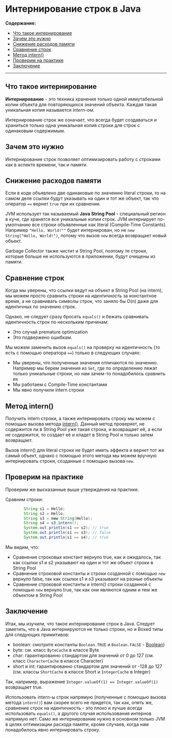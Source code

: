 # Интернирование строк в Java

**Содержание:**
- [Что такое интернирование](#что-такое-интернирование)
- [Зачем это нужно](#зачем-это-нужно)
- [Снижение расходов памяти](#снижение-расходов-памяти)
- [Сравнение строк](#сравнение-строк)
- [Метод intern()](#метод-intern)
- [Проверим на практике](#проверим-на-практике)
- [Заключение](#заключение)

---

## Что такое интернирование

**Интернирование** - это техника хранения только одной иммутабельной копии объекта для повторяющихся значений объекта. Каждая такая уникальная копия называется *intern*-ом.

Интернирование строк же означает, что всегда будет создаваться и храниться только одна уникальная копия строки для строк с одинаковым содержимым.

## Зачем это нужно

Интернирование строк позволяет оптимизировать работу с строками как в аспекте времени, так и памяти.

## Снижение расходов памяти

Если в коде объявлено две одинаковые по значению literal строки, то на самом деле ссылки будут указывать на один и тот же объект, так что оператор `==` вернет `true` при их сравнении.

JVM использует так называемый **Java String Pool** - специальный регион в куче, где хранятся все уникальные копии строк. JVM интернирует по-умолчанию все строки объявленные как literal (Compile-Time Constants). Например `"Hello, World!""` будет интернирован, но не `new String("Hello, World!")`, потому что вызов `new` всегда возвращает новый объект.

Garbage Collector также чистит и String Pool, поэтому те строки, которые больше не используются в приложении, будут очищены из памяти.

## Сравнение строк

Когда мы уверены, что ссылки ведут на объект в String Pool (на intern), мы можем просто сравнить строки на *идентичность* за константное время, а не сравнивать символы строк, что заняло бы O(n) даже для идентичных по значению строк.

Однако, не следует сразу бросать `equals()` и бежать сравнивать идентичность строк по нескольким причинам:

- Это случай premature optimization
- Это подвержено ошибкам.

Мы можем заменить вызов `equals()` на проверку на идентичность (то есть с помощью оператора `==`) только в следующих случаях:

- Мы уверены, что полученные значения отличаются по значению. Например мы берем значения из `Set`, где по определению лежат только уникальные строки, но нам зачем-то понадобилось сравнить их
- Мы работаем с Compile-Time константами
- Мы явно получили intern строки

## Метод intern()

Получить intern строки, а также интернировать строку мы можем с помощью вызова метода [intern()](https://docs.oracle.com/javase/8/docs/api/java/lang/String.html#intern--). Данный метод проверяет, не содержится ли в String Pool уже такая строка, и возвращает её, а если не содержится, то создает её и кладет в String Pool и только затем возвращает.

Вызов intern() для literal строки не будет иметь эффекта и вернет тот же самый объект, однако с помощью этого метода мы можем вручную интернировать строки, созданные с помощью вызова `new`.

## Проверим на практике

Проверим же высказанные выше утверждения на практике.

Сравним строки:

```java
        String s1 = Hello;
        String s2 = Hello;
        String s3 = new String(Hello);
        String s4 = s3.intern();
        System.out.println(s1 == s2); // true
        System.out.println(s1 == s3); // false
        System.out.println(s1 == s4); // true
```

Мы видим, что:
- Сравнение строковых констант вернуло true, как и ожидалось, так как ссылки s1 и s2 указывают на один и тот же объект строки в String Pool
- Сравнение строковой константы и строки созданной с помощью `new` вернуло false, так как ссылки s1 и s3 указывают на разные объекты
- Сравнение строковой константы и intern() строки созданной с помощью `new` вернуло true, так как они являются одним и тем же объектом в String Pool

## Заключение

Итак, мы изучили, что такое интернирование строк в Java. Следует заметить, что в Java интернируются не только строки, но и Boxed типы для следующих примитивов:

- boolean: смотрите константы `Boolean.TRUE` и `Boolean.FALSE` - [Boolean](https://docs.oracle.com/javase/8/docs/api/java/lang/Boolean.html#TRUE))
- byte: cм. класс `ByteCache` в классе Byte
- char: гарантированно стандартом для значений от 0 до 127 (см. класс `CharacterCache` в классе Character)
- short и int: гарантированно стандартом для значений от -128 до 127 (см. классы `ShortCache` в классе Short и `IntegerCache` в Integer)

Так, например, выражение `Integer.valueOf(1) == Integer.valueOf(1)` возвращает true.

Использовать intern-ы строк напрямую (полученные с помощью вызова метода `intern()`) вам скорее всего не придется, так как, опять же, сравнение строк на идентичность - это плохо и лучше всегда использовать `equals()`, а другого случая использования интернов напрямую нет. Само же интернирование нужно в основном только JVM в целях оптимизации расхода памяти, кроме случаев, когда нам понадобилось явно интернировать строку.
